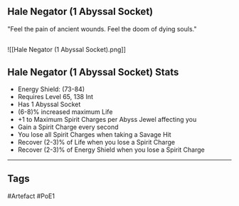 ## Hale Negator (1 Abyssal Socket)
"Feel the pain of ancient wounds.
Feel the doom of dying souls."
##
![[Hale Negator (1 Abyssal Socket).png]]
## Hale Negator (1 Abyssal Socket) Stats
- Energy Shield: (73-84)
- Requires Level 65, 138 Int
- Has 1 Abyssal Socket
- (6-8)% increased maximum Life
- +1 to Maximum Spirit Charges per Abyss Jewel affecting you
- Gain a Spirit Charge every second
- You lose all Spirit Charges when taking a Savage Hit
- Recover (2-3)% of Life when you lose a Spirit Charge
- Recover (2-3)% of Energy Shield when you lose a Spirit Charge


---
## Tags
#Artefact
#PoE1